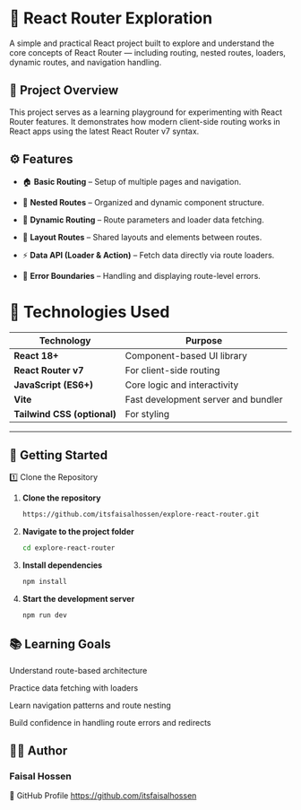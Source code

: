 # 🚦 React Router Exploration

A simple and practical React project built to explore and understand the core concepts of React Router — including routing, nested routes, loaders, dynamic routes, and navigation handling.

## 🧠 Project Overview

This project serves as a learning playground for experimenting with React Router features. It demonstrates how modern client-side routing works in React apps using the latest React Router v7 syntax.

## ⚙️ Features

- 🏠 **Basic Routing** – Setup of multiple pages and navigation.

- 🔁 **Nested Routes** – Organized and dynamic component structure.

- 🧭 **Dynamic Routing** – Route parameters and loader data fetching.

- 🧩 **Layout Routes** – Shared layouts and elements between routes.

- ⚡ **Data API (Loader & Action)** – Fetch data directly via route loaders.

- 🧱 **Error Boundaries** – Handling and displaying route-level errors.

# 🧰 Technologies Used

| Technology                  | Purpose                             |
| --------------------------- | ----------------------------------- |
| **React 18+**               | Component-based UI library          |
| **React Router v7**         | For client-side routing             |
| **JavaScript (ES6+)**       | Core logic and interactivity        |
| **Vite**                    | Fast development server and bundler |
| **Tailwind CSS (optional)** | For styling                         |

---

## 🚀 Getting Started

1️⃣ Clone the Repository

1. **Clone the repository**

   ```bash
   https://github.com/itsfaisalhossen/explore-react-router.git
   ```

1. **Navigate to the project folder**

   ```bash
   cd explore-react-router
   ```

1. **Install dependencies**

   ```bash
   npm install
   ```

1. **Start the development server**
   ```bash
   npm run dev
   ```

## 📚 Learning Goals

Understand route-based architecture

Practice data fetching with loaders

Learn navigation patterns and route nesting

Build confidence in handling route errors and redirects

## 🧑‍💻 Author

### Faisal Hossen

🔗 GitHub Profile https://github.com/itsfaisalhossen
